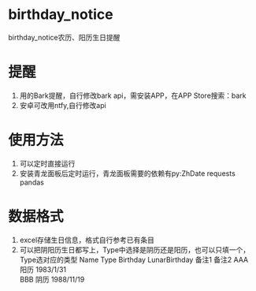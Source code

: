# birthday_notice
birthday_notice农历、阳历生日提醒

# 提醒
1. 用的Bark提醒，自行修改bark api，需安装APP，在APP Store搜索：bark
2. 安卓可改用ntfy,自行修改api


# 使用方法
1. 可以定时直接运行
2. 安装青龙面板后定时运行，青龙面板需要的依赖有py:ZhDate requests pandas

# 数据格式
1. excel存储生日信息，格式自行参考已有条目
2. 可以把阴阳历生日都写上，Type中选择是阴历还是阳历，也可以只填一个，Type选对应的类型
    Name	Type	Birthday	LunarBirthday	备注1	备注2
    AAA	  阳历	1983/1/31			
    BBB	  阴历              1988/11/19		

